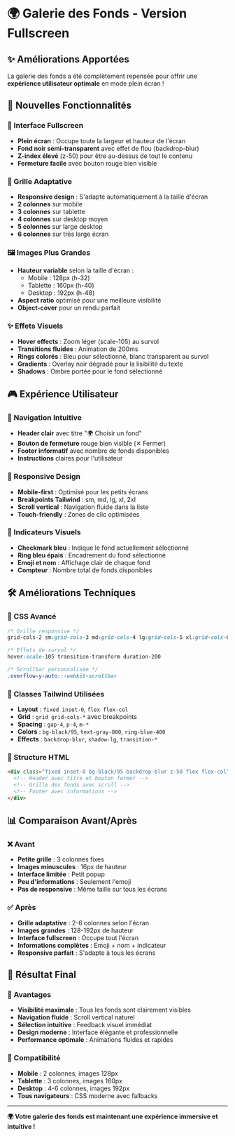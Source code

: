# 🌍 Galerie des Fonds - Version Fullscreen

## ✨ **Améliorations Apportées**

La galerie des fonds a été complètement repensée pour offrir une **expérience utilisateur optimale** en mode plein écran !

## 🎯 **Nouvelles Fonctionnalités**

### **📱 Interface Fullscreen**
- **Plein écran** : Occupe toute la largeur et hauteur de l'écran
- **Fond noir semi-transparent** avec effet de flou (backdrop-blur)
- **Z-index élevé** (z-50) pour être au-dessus de tout le contenu
- **Fermeture facile** avec bouton rouge bien visible

### **🎨 Grille Adaptative**
- **Responsive design** : S'adapte automatiquement à la taille d'écran
- **2 colonnes** sur mobile
- **3 colonnes** sur tablette
- **4 colonnes** sur desktop moyen
- **5 colonnes** sur large desktop
- **6 colonnes** sur très large écran

### **🖼️ Images Plus Grandes**
- **Hauteur variable** selon la taille d'écran :
  - Mobile : 128px (h-32)
  - Tablette : 160px (h-40) 
  - Desktop : 192px (h-48)
- **Aspect ratio** optimisé pour une meilleure visibilité
- **Object-cover** pour un rendu parfait

### **✨ Effets Visuels**
- **Hover effects** : Zoom léger (scale-105) au survol
- **Transitions fluides** : Animation de 200ms
- **Rings colorés** : Bleu pour sélectionné, blanc transparent au survol
- **Gradients** : Overlay noir dégradé pour la lisibilité du texte
- **Shadows** : Ombre portée pour le fond sélectionné

## 🎮 **Expérience Utilisateur**

### **🎯 Navigation Intuitive**
- **Header clair** avec titre "🌍 Choisir un fond"
- **Bouton de fermeture** rouge bien visible (✕ Fermer)
- **Footer informatif** avec nombre de fonds disponibles
- **Instructions** claires pour l'utilisateur

### **📱 Responsive Design**
- **Mobile-first** : Optimisé pour les petits écrans
- **Breakpoints Tailwind** : sm, md, lg, xl, 2xl
- **Scroll vertical** : Navigation fluide dans la liste
- **Touch-friendly** : Zones de clic optimisées

### **🎨 Indicateurs Visuels**
- **Checkmark bleu** : Indique le fond actuellement sélectionné
- **Ring bleu épais** : Encadrement du fond sélectionné
- **Emoji et nom** : Affichage clair de chaque fond
- **Compteur** : Nombre total de fonds disponibles

## 🛠️ **Améliorations Techniques**

### **🎨 CSS Avancé**
```css
/* Grille responsive */
grid-cols-2 sm:grid-cols-3 md:grid-cols-4 lg:grid-cols-5 xl:grid-cols-6

/* Effets de survol */
hover:scale-105 transition-transform duration-200

/* Scrollbar personnalisée */
.overflow-y-auto::-webkit-scrollbar
```

### **📱 Classes Tailwind Utilisées**
- **Layout** : `fixed inset-0`, `flex flex-col`
- **Grid** : `grid grid-cols-*` avec breakpoints
- **Spacing** : `gap-4`, `p-4`, `m-*`
- **Colors** : `bg-black/95`, `text-gray-800`, `ring-blue-400`
- **Effects** : `backdrop-blur`, `shadow-lg`, `transition-*`

### **🎯 Structure HTML**
```html
<div class="fixed inset-0 bg-black/95 backdrop-blur z-50 flex flex-col">
  <!-- Header avec titre et bouton fermer -->
  <!-- Grille des fonds avec scroll -->
  <!-- Footer avec informations -->
</div>
```

## 📊 **Comparaison Avant/Après**

### **❌ Avant**
- **Petite grille** : 3 colonnes fixes
- **Images minuscules** : 16px de hauteur
- **Interface limitée** : Petit popup
- **Peu d'informations** : Seulement l'emoji
- **Pas de responsive** : Même taille sur tous les écrans

### **✅ Après**
- **Grille adaptative** : 2-6 colonnes selon l'écran
- **Images grandes** : 128-192px de hauteur
- **Interface fullscreen** : Occupe tout l'écran
- **Informations complètes** : Emoji + nom + indicateur
- **Responsive parfait** : S'adapte à tous les écrans

## 🎉 **Résultat Final**

### **🌟 Avantages**
- **Visibilité maximale** : Tous les fonds sont clairement visibles
- **Navigation fluide** : Scroll vertical naturel
- **Sélection intuitive** : Feedback visuel immédiat
- **Design moderne** : Interface élégante et professionnelle
- **Performance optimale** : Animations fluides et rapides

### **📱 Compatibilité**
- **Mobile** : 2 colonnes, images 128px
- **Tablette** : 3 colonnes, images 160px
- **Desktop** : 4-6 colonnes, images 192px
- **Tous navigateurs** : CSS moderne avec fallbacks

---

**🌍 Votre galerie des fonds est maintenant une expérience immersive et intuitive !**

